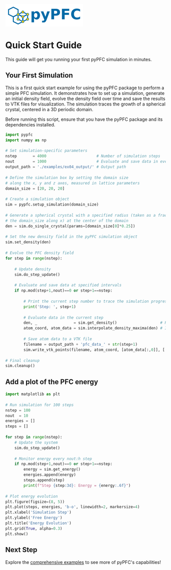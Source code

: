 ![pyPFC logo](images/pyPFC_logo_transparent.png)

# Quick Start Guide

This guide will get you running your first pyPFC simulation in minutes.

## Your First Simulation

This is a first quick start example for using the pyPFC package to perform a simple PFC simulation. It demonstrates how to set up a simulation, generate an initial density field, evolve the density field over time and save the results to VTK files for visualization. The simulation traces the growth of a spherical crystal, centered in a 3D periodic domain.

Before running this script, ensure that you have the pyPFC package and its dependencies installed.


```python
import pypfc
import numpy as np

# Set simulation-specific parameters
nstep       = 4000                      # Number of simulation steps
nout        = 1000                      # Evaluate and save data in every nout:h step
output_path = './examples/ex04_output/' # Output path

# Define the simulation box by setting the domain size 
# along the x, y and z axes, measured in lattice parameters
domain_size = [20, 20, 20]

# Create a simulation object
sim = pypfc.setup_simulation(domain_size)

# Generate a spherical crystal with a specified radius (taken as a fraction of
# the domain_size along x) at the center of the domain
den = sim.do_single_crystal(params=[domain_size[0]*0.25])

# Set the new density field in the pyPFC simulation object
sim.set_density(den)

# Evolve the PFC density field
for step in range(nstep):

    # Update density
    sim.do_step_update()

    # Evaluate and save data at specified intervals
    if np.mod(step+1,nout)==0 or step+1==nstep:
        
        # Print the current step number to trace the simulation progress
        print('Step: ', step+1)

        # Evaluate data in the current step
        den, _                = sim.get_density()                   # Retrieve the density field
        atom_coord, atom_data = sim.interpolate_density_maxima(den) # Interpolate density maxima

        # Save atom data to a VTK file
        filename = output_path + 'pfc_data_' + str(step+1)
        sim.write_vtk_points(filename, atom_coord, [atom_data[:,0]], ['den'])

# Final cleanup
sim.cleanup()
```

## Add a plot of the PFC energy

```python
import matplotlib as plt

# Run simulation for 100 steps
nstep = 100
nout  = 10
energies = []
steps = []

for step in range(nstep):
    # Update the system
    sim.do_step_update()
    
    # Monitor energy every nout:h step
    if np.mod(step+1,nout)==0 or step+1==nstep:
        energy = sim.get_energy()
        energies.append(energy)
        steps.append(step)
        print(f"Step {step:3d}: Energy = {energy:.6f}")

# Plot energy evolution
plt.figure(figsize=(8, 5))
plt.plot(steps, energies, 'b-o', linewidth=2, markersize=4)
plt.xlabel('Simulation Step')
plt.ylabel('Free Energy')
plt.title('Energy Evolution')
plt.grid(True, alpha=0.3)
plt.show()
```

## Next Step

Explore the [comprehensive examples](examples.md) to see more of pyPFC's capabilities!